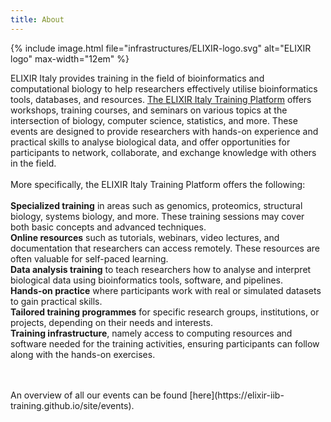 ```yaml
---
title: About
---
```


{% include image.html file="infrastructures/ELIXIR-logo.svg" alt="ELIXIR logo" max-width="12em" %}


ELIXIR Italy provides training in the field of bioinformatics and computational biology to help researchers effectively utilise bioinformatics tools, databases, and resources. [The ELIXIR Italy Training Platform](https://elixir-iib-training.github.io/site/) offers workshops, training courses, and seminars on various topics at the intersection of biology, computer science, statistics, and more. These events are designed to provide researchers with hands-on experience and practical skills to analyse biological data, and offer opportunities for participants to network, collaborate, and exchange knowledge with others in the field.
<br>
<br>
More specifically, the ELIXIR Italy Training Platform offers the following:
<br>
<br>
**Specialized training** in areas such as genomics, proteomics, structural biology, systems biology, and more. These training sessions may cover both basic concepts and advanced techniques.
<br>
**Online resources** such as tutorials, webinars, video lectures, and documentation that researchers can access remotely. These resources are often valuable for self-paced learning.
<br>
**Data analysis training** to teach researchers how to analyse and interpret biological data using bioinformatics tools, software, and pipelines.
<br>
**Hands-on practice** where participants work with real or simulated datasets to gain practical skills.
<br>
**Tailored training programmes** for specific research groups, institutions, or projects, depending on their needs and interests.
<br>
**Training infrastructure**, namely access to computing resources and software needed for the training activities, ensuring participants can follow along with the hands-on exercises.

<br>
<br>
An overview of all our events can be found [here](https://elixir-iib-training.github.io/site/events).